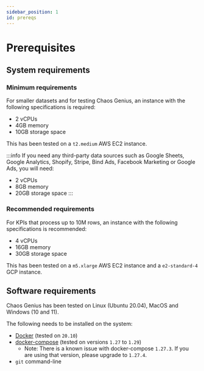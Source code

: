 ```yaml
---
sidebar_position: 1
id: prereqs
---
```


# Prerequisites

## System requirements

### Minimum requirements

For smaller datasets and for testing Chaos Genius, an instance with the following specifications is required:
- 2 vCPUs
- 4GB memory
- 10GB storage space

This has been tested on a `t2.medium` AWS EC2 instance.

:::info
If you need any third-party data sources such as Google Sheets, Google Analytics, Shopify, Stripe, Bind Ads, Facebook Marketing or Google Ads, you will need:
- 2 vCPUs
- 8GB memory
- 20GB storage space
:::

### Recommended requirements

For KPIs that process up to 10M rows, an instance with the following specifications is recommended:
- 4 vCPUs
- 16GB memory
- 30GB storage space

This has been tested on a `m5.xlarge` AWS EC2 instance and a `e2-standard-4` GCP instance.

## Software requirements

Chaos Genius has been tested on Linux (Ubuntu 20.04), MacOS and Windows (10 and 11).

The following needs to be installed on the system:
- [Docker](https://www.docker.com/get-started) (tested on `20.10`)
- [docker-compose](https://docs.docker.com/compose/install/#install-using-pip) (tested on versions `1.27` to `1.29`)
    - Note: There is a known issue with docker-compose `1.27.3`. If you are using that version, please upgrade to `1.27.4`.
- `git` command-line

